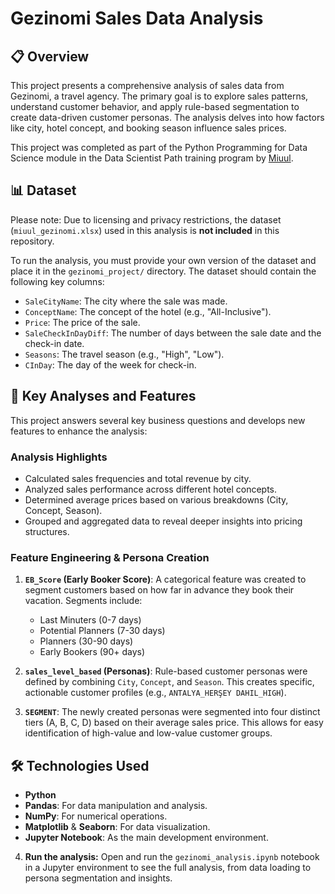 # Gezinomi Sales Data Analysis

## 📋 Overview

This project presents a comprehensive analysis of sales data from Gezinomi, a travel agency. The primary goal is to explore sales patterns, understand customer behavior, and apply rule-based segmentation to create data-driven customer personas. The analysis delves into how factors like city, hotel concept, and booking season influence sales prices.

This project was completed as part of the Python Programming for Data Science module in the Data Scientist Path training program by [Miuul](https://miuul.com).

## 📊 Dataset

Please note: Due to licensing and privacy restrictions, the dataset (`miuul_gezinomi.xlsx`) used in this analysis is **not included** in this repository.

To run the analysis, you must provide your own version of the dataset and place it in the `gezinomi_project/` directory. The dataset should contain the following key columns:

* `SaleCityName`: The city where the sale was made.
* `ConceptName`: The concept of the hotel (e.g., "All-Inclusive").
* `Price`: The price of the sale.
* `SaleCheckInDayDiff`: The number of days between the sale date and the check-in date.
* `Seasons`: The travel season (e.g., "High", "Low").
* `CInDay`: The day of the week for check-in.

## 🚀 Key Analyses and Features

This project answers several key business questions and develops new features to enhance the analysis:

### Analysis Highlights
* Calculated sales frequencies and total revenue by city.
* Analyzed sales performance across different hotel concepts.
* Determined average prices based on various breakdowns (City, Concept, Season).
* Grouped and aggregated data to reveal deeper insights into pricing structures.

### Feature Engineering & Persona Creation
1.  **`EB_Score` (Early Booker Score)**: A categorical feature was created to segment customers based on how far in advance they book their vacation. Segments include:
    * Last Minuters (0-7 days)
    * Potential Planners (7-30 days)
    * Planners (30-90 days)
    * Early Bookers (90+ days)

2.  **`sales_level_based` (Personas)**: Rule-based customer personas were defined by combining `City`, `Concept`, and `Season`. This creates specific, actionable customer profiles (e.g., `ANTALYA_HERŞEY DAHIL_HIGH`).

3.  **`SEGMENT`**: The newly created personas were segmented into four distinct tiers (A, B, C, D) based on their average sales price. This allows for easy identification of high-value and low-value customer groups.

## 🛠️ Technologies Used

* **Python**
* **Pandas**: For data manipulation and analysis.
* **NumPy**: For numerical operations.
* **Matplotlib** & **Seaborn**: For data visualization.
* **Jupyter Notebook**: As the main development environment.

4.  **Run the analysis:**
    Open and run the `gezinomi_analysis.ipynb` notebook in a Jupyter environment to see the full analysis, from data loading to persona segmentation and insights.
